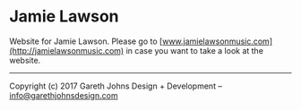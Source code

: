 # Jamie Lawson

Website for Jamie Lawson. Please go to [www.jamielawsonmusic.com](http://jamielawsonmusic.com) in case you want to take a look at the website.

* * *

Copyright (c) 2017 Gareth Johns Design + Development – info@garethjohnsdesign.com